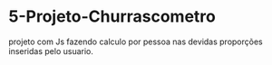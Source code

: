 # 5-Projeto-Churrascometro
projeto com Js fazendo calculo por pessoa nas devidas proporções inseridas pelo usuario.
